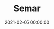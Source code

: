 ---
id_post: 15
title: "Semar"
slug: 'semar'
date: 2021-02-05 00:00:00
description: 'Semar, ukuran 21 X 30 Cm. Tahun 2021. Media ballpoint di atas kertas. Alasan menggabar ini, karena teringat akan sebuah cerita Sabdo Palon.'
image: 'https://i.postimg.cc/BvmRFdcn/semar220221.jpg'
categories: kontemporer
artist: 'Kidung Purnama'
facebook: 'kidungp'
instagram: 'kidungpurnama2012'
---